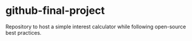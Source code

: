 # github-final-project
Repository to host a simple interest calculator while following open-source best practices.
